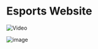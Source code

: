 # Esports Website

  ![Video](https://github.com/varun8402/Esports-Website/blob/main/website.gif)



![image](https://cdn.discordapp.com/attachments/979640570794369064/1197530104432181329/Screenshot_1.png?ex=65bb99d1&is=65a924d1&hm=5a2a18f4a846b59049f5a8dd1e3d925ebf7fd1228f0e246d752bf7204fb525aa&)
